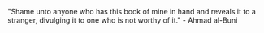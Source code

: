 "Shame unto anyone who has this book of mine in hand and reveals it to a stranger, divulging it to one who is not worthy of it." - Ahmad al-Buni